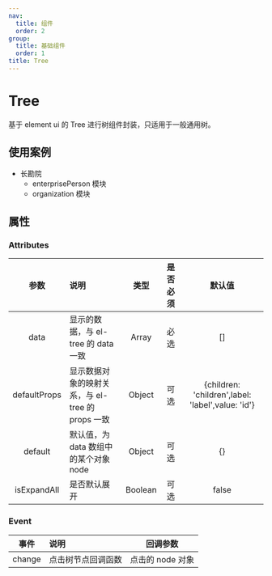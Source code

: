 ```yaml
---
nav:
  title: 组件
  order: 2
group:
  title: 基础组件
  order: 1
title: Tree
---
```


# Tree

基于 element ui 的 Tree 进行树组件封装，只适用于一般通用树。

## 使用案例

- 长勘院
  - enterprisePerson 模块
  - organization 模块

## 属性

### Attributes

|     参数     | 说明                                             |  类型   | 是否必须 |                      默认值                       |
| :----------: | :----------------------------------------------- | :-----: | :------: | :-----------------------------------------------: |
|     data     | 显示的数据，与 el-tree 的 data 一致              |  Array  |   必选   |                        []                         |
| defaultProps | 显示数据对象的映射关系，与 el-tree 的 props 一致 | Object  |   可选   | {children: 'children',label: 'label',value: 'id'} |
|   default    | 默认值，为 data 数组中的某个对象 node            | Object  |   可选   |                        {}                         |
| isExpandAll  | 是否默认展开                                     | Boolean |   可选   |                       false                       |

### Event

|  事件  | 说明               |     回调参数     |
| :----: | :----------------- | :--------------: |
| change | 点击树节点回调函数 | 点击的 node 对象 |
